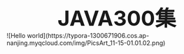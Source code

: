 <div align = "center"><font size="28"><b>JAVA300集</b></font></div>
![Hello world](https://typora-1300671906.cos.ap-nanjing.myqcloud.com/img/PicsArt_11-15-01.01.02.png)
